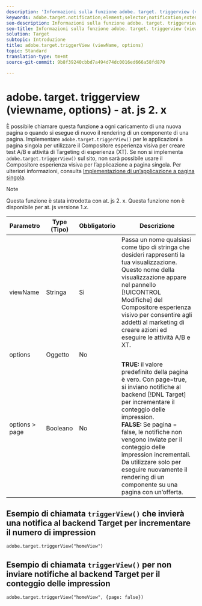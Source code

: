 ```yaml
---
description: 'Informazioni sulla funzione adobe. target. triggerview (viewname, options) per at. js. '
keywords: adobe.target.notification;element;selector;notification;extension
seo-description: Informazioni sulla funzione adobe. target. triggerview (viewname, options) per la libreria di Adobe Target nella libreria javascript. js.
seo-title: Informazioni sulla funzione adobe. target. triggerview (viewname, options) per la libreria di Adobe Target nella libreria javascript. js.
solution: Target
subtopic: Introduzione
title: adobe.target.triggerView (viewName, options)
topic: Standard
translation-type: tm+mt
source-git-commit: 9b8f39240cbbd7a494d74dc0016ed666a58fd870

---
```



# adobe. target. triggerview (viewname, options) - at. js 2. x

È possibile chiamare questa funzione a ogni caricamento di una nuova pagina o quando si esegue di nuovo il rendering di un componente di una pagina. Implementare `adobe.target.triggerView()` per le applicazioni a pagina singola per utilizzare il Compositore esperienza visiva per creare test A/B e attività di Targeting di esperienza (XT). Se non si implementa `adobe.target.triggerView()` sul sito, non sarà possibile usare il Compositore esperienza visiva per l’applicazione a pagina singola. Per ulteriori informazioni, consulta [Implementazione di un’applicazione a pagina singola](/help/c-implementing-target/c-implementing-target-for-client-side-web/how-to-deployatjs/target-atjs-single-page-application.md).

>[!NOTE]
>
>Questa funzione è stata introdotta con at. js 2. x. Questa funzione non è disponibile per at. js versione 1.*x*.

| Parametro | Type (Tipo) | Obbligatorio | Descrizione |
| --- | --- | --- | --- |
| viewName | Stringa | Sì | Passa un nome qualsiasi come tipo di stringa che desideri rappresenti la tua visualizzazione. Questo nome della visualizzazione appare nel pannello [!UICONTROL Modifiche] del Compositore esperienza visivo per consentire agli addetti al marketing di creare azioni ed eseguire le attività A/B e XT. |
| options | Oggetto | No |
| options &gt; page | Booleano | No | **TRUE:** il valore predefinito della pagina è vero. Con page=true, si inviano notifiche al backend [!DNL Target] per incrementare il conteggio delle impression.<br>**FALSE:** Se pagina = false, le notifiche non vengono inviate per il conteggio delle impression incrementali. Da utilizzare solo per eseguire nuovamente il rendering di un componente su una pagina con un’offerta. |

## Esempio di chiamata `triggerView()` che invierà una notifica al backend Target per incrementare il numero di impression

```
adobe.target.triggerView("homeView")
```

## Esempio di chiamata `triggerView()` per non inviare notifiche al backend Target per il conteggio delle impression

```
adobe.target.triggerView("homeView", {page: false})
```
